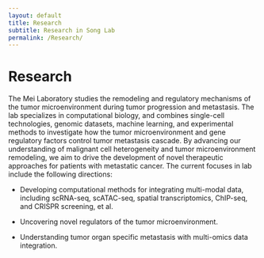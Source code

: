 ```yaml
---
layout: default
title: Research
subtitle: Research in Song Lab
permalink: /Research/
---
```

# Research

The Mei Laboratory studies the remodeling and regulatory mechanisms of the tumor microenvironment during tumor progression and metastasis. The lab specializes in computational biology, and combines single-cell technologies, genomic datasets, machine learning, and experimental methods to investigate how the tumor microenvironment and gene regulatory factors control tumor metastasis cascade. By advancing our understanding of malignant cell heterogeneity and tumor microenvironment remodeling, we aim to drive the development of novel therapeutic approaches for patients with metastatic cancer. The current focuses in lab include the following directions: 
- Developing computational methods for integrating multi-modal data, including scRNA-seq, scATAC-seq, spatial transcriptomics, ChIP-seq, and CRISPR screening, et al.
     
- Uncovering novel regulators of the tumor microenvironment.
     
- Understanding tumor organ specific metastasis with multi-omics data integration.
     


